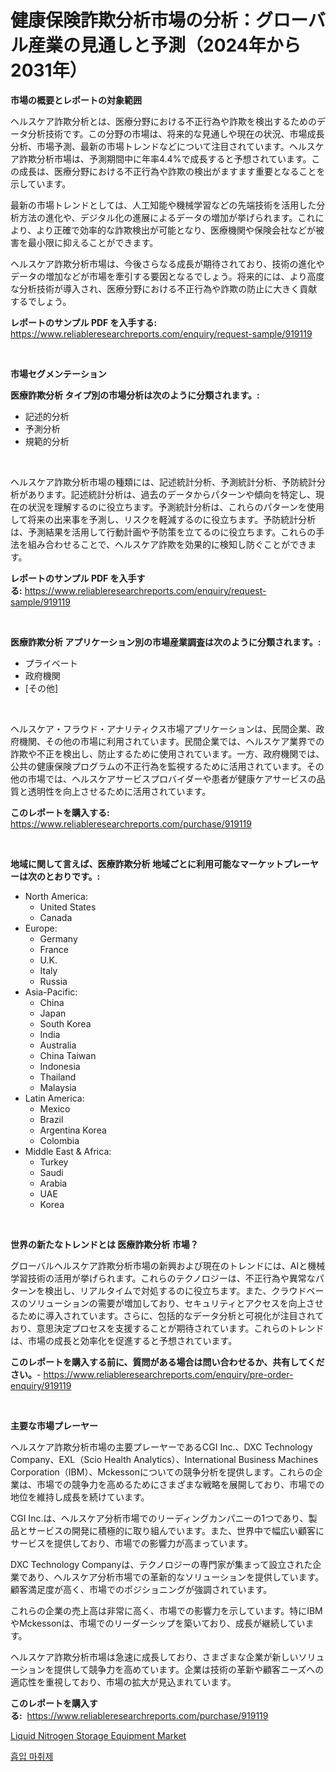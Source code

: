 <p><h1>健康保険詐欺分析市場の分析：グローバル産業の見通しと予測（2024年から2031年）</h1></p><p><strong>市場の概要とレポートの対象範囲</strong></p>
<p><p>ヘルスケア詐欺分析とは、医療分野における不正行為や詐欺を検出するためのデータ分析技術です。この分野の市場は、将来的な見通しや現在の状況、市場成長分析、市場予測、最新の市場トレンドなどについて注目されています。ヘルスケア詐欺分析市場は、予測期間中に年率4.4%で成長すると予想されています。この成長は、医療分野における不正行為や詐欺の検出がますます重要となることを示しています。</p><p>最新の市場トレンドとしては、人工知能や機械学習などの先端技術を活用した分析方法の進化や、デジタル化の進展によるデータの増加が挙げられます。これにより、より正確で効率的な詐欺検出が可能となり、医療機関や保険会社などが被害を最小限に抑えることができます。</p><p>ヘルスケア詐欺分析市場は、今後さらなる成長が期待されており、技術の進化やデータの増加などが市場を牽引する要因となるでしょう。将来的には、より高度な分析技術が導入され、医療分野における不正行為や詐欺の防止に大きく貢献するでしょう。</p></p>
<p><strong>レポートのサンプル PDF を入手する:</strong> <a href="https://www.reliableresearchreports.com/enquiry/request-sample/919119">https://www.reliableresearchreports.com/enquiry/request-sample/919119</a></p>
<p>&nbsp;</p>
<p><strong>市場セグメンテーション</strong></p>
<p><strong>医療詐欺分析 タイプ別の市場分析は次のように分類されます。:</strong></p>
<p><ul><li>記述的分析</li><li>予測分析</li><li>規範的分析</li></ul></p>
<p>&nbsp;</p>
<p><p>ヘルスケア詐欺分析市場の種類には、記述統計分析、予測統計分析、予防統計分析があります。記述統計分析は、過去のデータからパターンや傾向を特定し、現在の状況を理解するのに役立ちます。予測統計分析は、これらのパターンを使用して将来の出来事を予測し、リスクを軽減するのに役立ちます。予防統計分析は、予測結果を活用して行動計画や予防策を立てるのに役立ちます。これらの手法を組み合わせることで、ヘルスケア詐欺を効果的に検知し防ぐことができます。</p></p>
<p><strong>レポートのサンプル PDF を入手する:</strong>&nbsp;<a href="https://www.reliableresearchreports.com/enquiry/request-sample/919119">https://www.reliableresearchreports.com/enquiry/request-sample/919119</a></p>
<p>&nbsp;</p>
<p><strong> 医療詐欺分析 アプリケーション別の市場産業調査は次のように分類されます。:</strong></p>
<p><ul><li>プライベート</li><li>政府機関</li><li>[その他]</li></ul></p>
<p>&nbsp;</p>
<p><p>ヘルスケア・フラウド・アナリティクス市場アプリケーションは、民間企業、政府機関、その他の市場に利用されています。民間企業では、ヘルスケア業界での詐欺や不正を検出し、防止するために使用されています。一方、政府機関では、公共の健康保険プログラムの不正行為を監視するために活用されています。その他の市場では、ヘルスケアサービスプロバイダーや患者が健康ケアサービスの品質と透明性を向上させるために活用されています。</p></p>
<p><strong>このレポートを購入する:</strong>&nbsp; <a href="https://www.reliableresearchreports.com/purchase/919119">https://www.reliableresearchreports.com/purchase/919119</a></p>
<p>&nbsp;</p>
<p><strong>地域に関して言えば、医療詐欺分析 地域ごとに利用可能なマーケットプレーヤーは次のとおりです。:</strong></p>
<p><ul>
    <li>
        North America:
        <ul>
            <li>United States</li>
            <li>Canada</li>
        </ul>
    </li>
    <li>
        Europe:
        <ul>
            <li>Germany</li>
            <li>France</li>
            <li>U.K.</li>
            <li>Italy</li>
            <li>Russia</li>
        </ul>
    </li>
    <li>
        Asia-Pacific:
        <ul>
            <li>China</li>
            <li>Japan</li>
            <li>South Korea</li>
            <li>India</li>
            <li>Australia</li>
            <li>China Taiwan</li>
            <li>Indonesia</li>
            <li>Thailand</li>
            <li>Malaysia</li>
        </ul>
    </li>
    <li>
        Latin America:
        <ul>
            <li>Mexico</li>
            <li>Brazil</li>
            <li>Argentina Korea</li>
            <li>Colombia</li>
        </ul>
    </li>
    <li>
        Middle East & Africa:
        <ul>
            <li>Turkey</li>
            <li>Saudi</li>
            <li>Arabia</li>
            <li>UAE</li>
            <li>Korea</li>
        </ul>
    </li>
    </ul></p>
<p>&nbsp;</p>
<p><strong>世界の新たなトレンドとは 医療詐欺分析 市場？</strong></p>
<p><p>グローバルヘルスケア詐欺分析市場の新興および現在のトレンドには、AIと機械学習技術の活用が挙げられます。これらのテクノロジーは、不正行為や異常なパターンを検出し、リアルタイムで対処するのに役立ちます。また、クラウドベースのソリューションの需要が増加しており、セキュリティとアクセスを向上させるために導入されています。さらに、包括的なデータ分析と可視化が注目されており、意思決定プロセスを支援することが期待されています。これらのトレンドは、市場の成長と効率化を促進すると予想されています。</p></p>
<p><strong>このレポートを購入する前に、質問がある場合は問い合わせるか、共有してください。</strong>- <a href="https://www.reliableresearchreports.com/enquiry/pre-order-enquiry/919119">https://www.reliableresearchreports.com/enquiry/pre-order-enquiry/919119</a></p>
<p>&nbsp;</p>
<p><strong>主要な市場プレーヤー</strong></p>
<p><p>ヘルスケア詐欺分析市場の主要プレーヤーであるCGI Inc.、DXC Technology Company、EXL（Scio Health Analytics）、International Business Machines Corporation（IBM）、Mckessonについての競争分析を提供します。これらの企業は、市場での競争力を高めるためにさまざまな戦略を展開しており、市場での地位を維持し成長を続けています。</p><p>CGI Inc.は、ヘルスケア分析市場でのリーディングカンパニーの1つであり、製品とサービスの開発に積極的に取り組んでいます。また、世界中で幅広い顧客にサービスを提供しており、市場での影響力が高まっています。</p><p>DXC Technology Companyは、テクノロジーの専門家が集まって設立された企業であり、ヘルスケア分析市場での革新的なソリューションを提供しています。顧客満足度が高く、市場でのポジショニングが強調されています。</p><p>これらの企業の売上高は非常に高く、市場での影響力を示しています。特にIBMやMckessonは、市場でのリーダーシップを築いており、成長が継続しています。</p><p>ヘルスケア詐欺分析市場は急速に成長しており、さまざまな企業が新しいソリューションを提供して競争力を高めています。企業は技術の革新や顧客ニーズへの適応性を重視しており、市場の拡大が見込まれています。</p></p>
<p><strong>このレポートを購入する:</strong>&nbsp;&nbsp;<a href="https://www.reliableresearchreports.com/purchase/919119">https://www.reliableresearchreports.com/purchase/919119</a></p>
<p><p><a href="https://github.com/biheemgalvinlouises6hokrh3h/Market-Research-Report-List-1/blob/main/liquid-nitrogen-storage-equipment-market.md">Liquid Nitrogen Storage Equipment Market</a></p><p><a href="https://github.com/sougarounis/Market-Research-Report-List-2/blob/main/9542188182766.md">흡입 마취제</a></p></p>